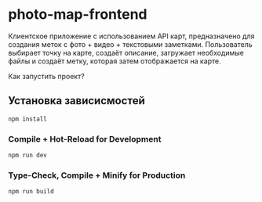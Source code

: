 # photo-map-frontend

Клиентское приложение с использованием API карт, предназначено для создания меток с фото + видео + текстовыми заметками. Пользователь выбирает точку на карте, создаёт описание, загружает необходимые файлы и создаёт метку, которая затем отображается на карте.

Как запустить проект?

## Установка зависисмостей

```sh
npm install
```

### Compile + Hot-Reload for Development

```sh
npm run dev
```

### Type-Check, Compile + Minify for Production

```sh
npm run build
```
